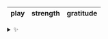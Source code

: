 | play | strength | gratitude |
| :--: | :------: | :-------: |

<details>
  <summary>✨</summary>
  These words are chosen at random each day. New words will appear here tomorrow morning.
</details>